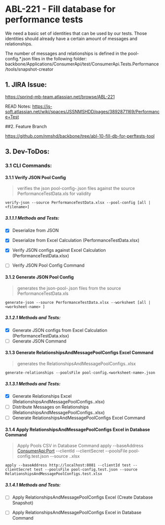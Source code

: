 # ABL-221 - Fill database for performance tests

We need a basic set of identities that can be used by our tests. Those identities should already have a certain amount of messages and relationships.

The number of messages and relationships is defined in the pool-config.*.json files in the following folder: backbone/Applications/ConsumerApi/test/ConsumerApi.Tests.Performance/tools/snapshot-creator

## 1. JIRA Issue:

https://sprind-mb-team.atlassian.net/browse/ABL-221

READ Notes: https://js-soft.atlassian.net/wiki/spaces/JSSNMSHDD/pages/3892871169/Performance+Test

##2. Feature Branch

https://github.com/nmshd/backbone/tree/abl-10-fill-db-for-perftests-tool

## 3. Dev-ToDos:

### 3.1 CLI Commands:

#### 3.1.1 Verify JSON Pool Config

> verifies the json pool-config-<worksheet-name>.json files against the source PerformanceTestData.xls for validity

```shell
verify-json --source PerformanceTestData.xlsx --pool-config [all | <filename>]
```

##### 3.1.1.1 Methods and Tests:

- [x] Deserialize from JSON

- [x] Deserialize from Excel Calculation (PerformanceTestData.xlsx)

- [x] Verify JSON configs against Excel Calculation (PerformanceTestData.xlsx)

- [ ] Verify JSON Pool Config Command

#### 3.1.2 Generate JSON Pool Config

> generates the json-pool-<worksheet-name>.json files from the source PerformanceTestData.xls

```shell
generate-json --source PerformanceTestData.xlsx --worksheet [all | <worksheet-name> ]
```

##### 3.1.2.1 Methods and Tests:

- [x] Generate JSON configs from Excel Calculation (PerformanceTestData.xlsx)
- [ ] Generate JSON Command

#### 3.1.3 Generate RelationshipsAndMessagePoolConfigs Excel Command

> generates the RelationshipsAndMessagePoolConfigs.<worksheet-name>.xlsx

```shell
generate-relationships --poolsFile pool-config.<worksheet-name>.json
```

##### 3.1.3.1 Methods and Tests:

- [x] Generate Relationships Excel (RelationshipsAndMessagePoolConfigs.<worksheet-name>.xlsx)
- [ ] Distribute Messages on Relationships (RelationshipsAndMessagePoolConfigs.<worksheet-name>.xlsx)
- [ ] Generate RelationshipsAndMessagePoolConfigs Excel Command

#### 3.1.4 Apply RelationshipsAndMessagePoolConfigs Excel in Database Command

> Apply Pools CSV in Database Command
> apply --baseAddress <ConsumerApi:Port> --clientId <Client-Id> --clientSecret <Client-Secret> --poolsFile pool-config.test.json --source <RelationshipsAndMessagePoolConfigs>.<worksheet-name>.xlsx

```shell
apply --baseAddress http://localhost:8081 --clientId test --clientSecret test --poolsFile pool-config.test.json --source RelationshipsAndMessagePoolConfigs.test.xlsx
```

##### 3.1.4.1 Methods and Tests:

- [ ] Apply RelationshipsAndMessagePoolConfigs Excel (Create Database Snapshot)
- [ ] Apply RelationshipsAndMessagePoolConfigs Excel in Database Command


